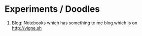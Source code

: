 # Experiments / Doodles

1. Blog: Notebooks which has something to me blog which is on http://vigne.sh
